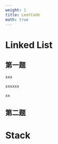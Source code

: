 ```yaml
---
weight: 1
title: LeetCode
math: true
---
```


# Linked List

## 第一题

```cpp
xxx
```

```c
xxxxxx
```

```java
xx
```

## 第二题


# Stack